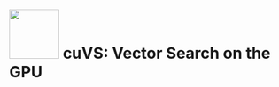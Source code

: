 # <div align="left"><img src="https://rapids.ai/assets/images/rapids_logo.png" width="90px"/>&nbsp;cuVS: Vector Search on the GPU</div>

